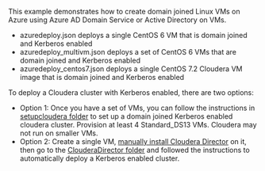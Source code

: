 This example demonstrates how to create domain joined Linux VMs on Azure using Azure AD Domain Service or Active Directory on VMs. 
* azuredeploy.json deploys a single CentOS 6 VM that is domain joined and Kerberos enabled
* azuredeploy_multivm.json deploys a set of CentOS 6 VMs that are domain joined and Kerberos enabled
* azuredeploy_centos7.json deploys a single CentOS 7.2 Cloudera VM image that is domain joined and Kerberos enabled

To deploy a Cloudera cluster with Kerberos enabled, there are two options:
* Option 1: Once you have a set of VMs, you can follow the instructions in [setupcloudera folder](/DomainJoinedLinuxVMOnAzure/setupcloudera) to set up a domain joined Kerberos enabled cloudera cluster. Provision at least 4 Standard_DS13 VMs.  Cloudera may not run on smaller VMs. 
* Option 2: Create a single VM, [manually install Cloudera Director](https://www.cloudera.com/documentation/director/2-2-x/topics/director_get_started_azure_install_director.html) on it, then go to the [ClouderaDirector folder](/DomainJoinedLinuxVMOnAzure/ClouderaDirector) and followed the instructions to automatically deploy a Kerberos enabled cluster. 